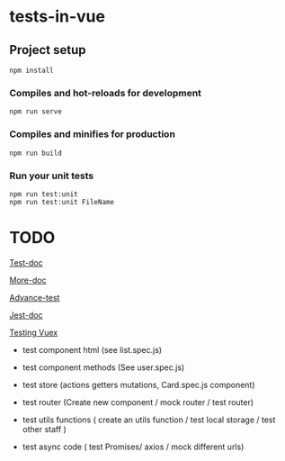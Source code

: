 # tests-in-vue

## Project setup

```
npm install
```

### Compiles and hot-reloads for development

```
npm run serve
```

### Compiles and minifies for production

```
npm run build
```

### Run your unit tests

```
npm run test:unit
npm run test:unit FileName
```

# TODO

[Test-doc](https://vue-test-utils.vuejs.org/api/wrapper/#classes-classname)

[More-doc](https://lmiller1990.github.io/vue-testing-handbook/rendering-a-component.html#two-ways-to-render)

[Advance-test](https://medium.com/3yourmind/testing-vue-components-a-cheat-sheet-299b3b8be88d)

[Jest-doc](https://jestjs.io/docs/en/using-matchers)

[Testing Vuex](https://vuex.vuejs.org/guide/testing.html)

- test component html (see list.spec.js)

- test component methods (See user.spec.js)

- test store (actions getters mutations, Card.spec.js component)

- test router (Create new component / mock router / test router)

- test utils functions ( create an utils function / test local storage / test other staff )

- test async code ( test Promises/ axios / mock different urls)
